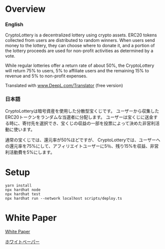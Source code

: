 # Overview
### English
CryptoLottery is a decentralized lottery using crypto assets.
ERC20 tokens collected from users are distributed to random winners.
When users send money to the lottery, they can choose where to donate it, and a portion of the lottery proceeds are used for non-profit activities as determined by a vote.

While regular lotteries offer a return rate of about 50%, the
CryptoLottery will return 75% to users, 5% to affiliate users and the remaining 15% to revenue and 5% to non-profit expenses.

Translated with www.DeepL.com/Translator (free version)

### 日本語
CryptoLotteryは暗号資産を使用した分散型宝くじです。
ユーザーから収集したERC20トークンをランダムな当選者に分配します。
ユーザーは宝くじに送金する時に、寄付先を選択でき、宝くじの収益の一部を投票によって決めた非営利活動に使います。

通常の宝くじでは、還元率が50%ほどですが、
CryptoLotteryでは、ユーザーへの還元率を75%にして、アフィリエイトユーザーに5％、残り15%を収益、非営利活動費を5%にします。

# Setup
```
yarn install
npx hardhat node
npx hardhat test
npx hardhat run --network localhost scripts/deploy.ts
```


# White Paper
[White Paper](./WHITE_PAPER_EN.md)

[ホワイトペーパー](./WHITE_PAPER_JA.md)